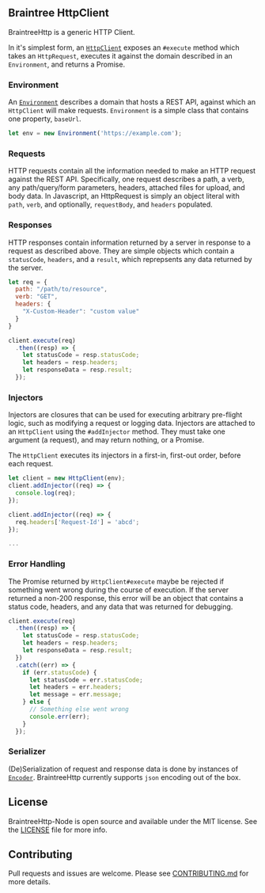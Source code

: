 ## Braintree HttpClient

BraintreeHttp is a generic HTTP Client.

In it's simplest form, an [`HttpClient`](./lib/braintreehttp/http_client.js) exposes an `#execute` method which takes an `HttpRequest`, executes it against the domain described in an `Environment`, and returns a Promise.

### Environment

An [`Environment`](./lib/braintreehttp/environment.js) describes a domain that hosts a REST API, against which an `HttpClient` will make requests. `Environment` is a simple class that contains one property, `baseUrl`.

```js
let env = new Environment('https://example.com');
```

### Requests

HTTP requests contain all the information needed to make an HTTP request against the REST API. Specifically, one request describes a path, a verb, any path/query/form parameters, headers, attached files for upload, and body data. In Javascript, an HttpRequest is simply an object literal with `path`, `verb`, and optionally, `requestBody`, and `headers` populated.

### Responses

HTTP responses contain information returned by a server in response to a request as described above. They are simple objects which contain a `statusCode`, `headers`, and a `result`, which reprepsents any data returned by the server.

```js
let req = {
  path: "/path/to/resource",
  verb: "GET",
  headers: {
    "X-Custom-Header": "custom value"
  }
}

client.execute(req)
  .then((resp) => {
    let statusCode = resp.statusCode;
    let headers = resp.headers;
    let responseData = resp.result;
  });
```

### Injectors

Injectors are closures that can be used for executing arbitrary pre-flight logic, such as modifying a request or logging data. Injectors are attached to an `HttpClient` using the `#addInjector` method. They must take one argument (a request), and may return nothing, or a Promise.

The `HttpClient` executes its injectors in a first-in, first-out order, before each request.

```js
let client = new HttpClient(env);
client.addInjector((req) => {
  console.log(req);
});

client.addInjector((req) => {
  req.headers['Request-Id'] = 'abcd';
});

...
```

### Error Handling

The Promise returned by `HttpClient#execute` maybe be rejected if something went wrong during the course of execution. If the server returned a non-200 response, this error will be an object that contains a status code, headers, and any data that was returned for debugging.

```js
client.execute(req)
  .then((resp) => {
    let statusCode = resp.statusCode;
    let headers = resp.headers;
    let responseData = resp.result;
  })
  .catch((err) => {
    if (err.statusCode) {
      let statusCode = err.statusCode;
      let headers = err.headers;
      let message = err.message;
    } else {
      // Something else went wrong
      console.err(err);
    }
  });
```

### Serializer
(De)Serialization of request and response data is done by instances of [`Encoder`](./lib/braintreehttp/encoder.js). BraintreeHttp currently supports `json` encoding out of the box.

## License
BraintreeHttp-Node is open source and available under the MIT license. See the [LICENSE](./LICENSE) file for more info.

## Contributing
Pull requests and issues are welcome. Please see [CONTRIBUTING.md](./CONTRIBUTING.md) for more details.
